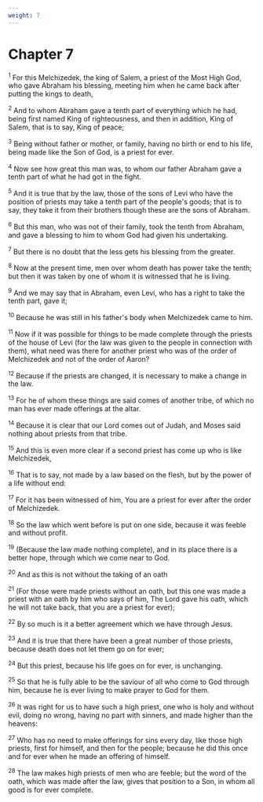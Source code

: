 ```yaml
---
weight: 7
---
```


# Chapter 7

<sup>1</sup> For this Melchizedek, the king of Salem, a priest of the Most High God, who gave Abraham his blessing, meeting him when he came back after putting the kings to death, 

<sup>2</sup> And to whom Abraham gave a tenth part of everything which he had, being first named King of righteousness, and then in addition, King of Salem, that is to say, King of peace; 

<sup>3</sup> Being without father or mother, or family, having no birth or end to his life, being made like the Son of God, is a priest for ever. 

<sup>4</sup> Now see how great this man was, to whom our father Abraham gave a tenth part of what he had got in the fight. 

<sup>5</sup> And it is true that by the law, those of the sons of Levi who have the position of priests may take a tenth part of the people's goods; that is to say, they take it from their brothers though these are the sons of Abraham. 

<sup>6</sup> But this man, who was not of their family, took the tenth from Abraham, and gave a blessing to him to whom God had given his undertaking. 

<sup>7</sup> But there is no doubt that the less gets his blessing from the greater. 

<sup>8</sup> Now at the present time, men over whom death has power take the tenth; but then it was taken by one of whom it is witnessed that he is living. 

<sup>9</sup> And we may say that in Abraham, even Levi, who has a right to take the tenth part, gave it; 

<sup>10</sup> Because he was still in his father's body when Melchizedek came to him. 

<sup>11</sup> Now if it was possible for things to be made complete through the priests of the house of Levi (for the law was given to the people in connection with them), what need was there for another priest who was of the order of Melchizedek and not of the order of Aaron? 

<sup>12</sup> Because if the priests are changed, it is necessary to make a change in the law. 

<sup>13</sup> For he of whom these things are said comes of another tribe, of which no man has ever made offerings at the altar. 

<sup>14</sup> Because it is clear that our Lord comes out of Judah, and Moses said nothing about priests from that tribe. 

<sup>15</sup> And this is even more clear if a second priest has come up who is like Melchizedek, 

<sup>16</sup> That is to say, not made by a law based on the flesh, but by the power of a life without end: 

<sup>17</sup> For it has been witnessed of him, You are a priest for ever after the order of Melchizedek. 

<sup>18</sup> So the law which went before is put on one side, because it was feeble and without profit. 

<sup>19</sup> (Because the law made nothing complete), and in its place there is a better hope, through which we come near to God. 

<sup>20</sup> And as this is not without the taking of an oath 

<sup>21</sup> (For those were made priests without an oath, but this one was made a priest with an oath by him who says of him, The Lord gave his oath, which he will not take back, that you are a priest for ever); 

<sup>22</sup> By so much is it a better agreement which we have through Jesus. 

<sup>23</sup> And it is true that there have been a great number of those priests, because death does not let them go on for ever; 

<sup>24</sup> But this priest, because his life goes on for ever, is unchanging. 

<sup>25</sup> So that he is fully able to be the saviour of all who come to God through him, because he is ever living to make prayer to God for them. 

<sup>26</sup> It was right for us to have such a high priest, one who is holy and without evil, doing no wrong, having no part with sinners, and made higher than the heavens: 

<sup>27</sup> Who has no need to make offerings for sins every day, like those high priests, first for himself, and then for the people; because he did this once and for ever when he made an offering of himself. 

<sup>28</sup> The law makes high priests of men who are feeble; but the word of the oath, which was made after the law, gives that position to a Son, in whom all good is for ever complete. 


